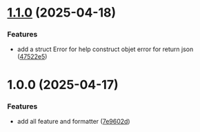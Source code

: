 # [1.1.0](https://github.com/nsevenpack/ginresponse/compare/v1.0.0...v1.1.0) (2025-04-18)


### Features

* add a struct Error for help construct objet error for return json ([47522e5](https://github.com/nsevenpack/ginresponse/commit/47522e50fb197b42ec6fce4a42d989c54eca5a38))

# 1.0.0 (2025-04-17)


### Features

* add all feature and formatter ([7e9602d](https://github.com/nsevenpack/ginresponse/commit/7e9602da27759f17971a5ac05d9c8a36d883a8d2))
